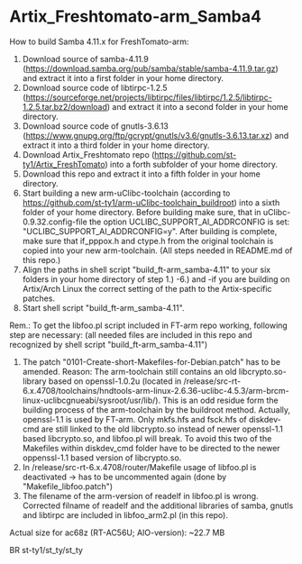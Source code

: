 # Artix_Freshtomato-arm_Samba4

How to build Samba 4.11.x for FreshTomato-arm:
1. Download source of samba-4.11.9 (https://download.samba.org/pub/samba/stable/samba-4.11.9.tar.gz) and extract it into a first folder in your home directory.
2. Download source code of libtirpc-1.2.5 (https://sourceforge.net/projects/libtirpc/files/libtirpc/1.2.5/libtirpc-1.2.5.tar.bz2/download) and extract it into a second folder in your home directory.
3. Download source code of gnutls-3.6.13 (https://www.gnupg.org/ftp/gcrypt/gnutls/v3.6/gnutls-3.6.13.tar.xz) and extract it into a third folder in your home directory.
4. Download Artix_Freshtomato repo (https://github.com/st-ty1/Artix_FreshTomato) into a forth subfolder of your home directory.
5. Download this repo and extract it into a fifth folder in your home directory.
6. Start building a new arm-uClibc-toolchain (according to https://github.com/st-ty1/arm-uClibc-toolchain_buildroot) into a sixth folder of your home directory. Before building make sure, that in uClibc-0.9.32.config-file the option UCLIBC_SUPPORT_AI_ADDRCONFIG is set: "UCLIBC_SUPPORT_AI_ADDRCONFIG=y". After building is complete, make sure that if_pppox.h and ctype.h from the original toolchain is copied into your new arm-toolchain. (All steps needed in README.md of this repo.)
7. Align the paths in shell script "build_ft-arm_samba-4.11" to your six folders in your home directory of step 1.) -6.) and -if you are building on Artix/Arch Linux the correct setting of the path to the Artix-specific patches. 
8. Start shell script "build_ft-arm_samba-4.11".
 
Rem.: To get the libfoo.pl script included in FT-arm repo working, following step are necessary: (all needed files are included in this repo and recognized by shell script "build_ft-arm_samba-4.11")
1. The patch "0101-Create-short-Makefiles-for-Debian.patch" has to be amended. Reason: The arm-toolchain still contains an old libcrypto.so-library based on openssl-1.0.2u (located in /release/src-rt-6.x.4708/toolchains/hndtools-arm-linux-2.6.36-uclibc-4.5.3/arm-brcm-linux-uclibcgnueabi/sysroot/usr/lib/). This is an odd residue form the building process of the arm-toolchain by the buildroot method. Actually, openssl-1.1 is used by FT-arm. Only mkfs.hfs and fsck.hfs of diskdev-cmd are still linked to the old libcrypto.so instead of newer openssl-1.1 based libcrypto.so, and libfoo.pl will break. To avoid this two of the Makefiles within diskdev_cmd folder have to be directed to the newer oppenssl-1.1 based version of libcrypto.so.
2. In /release/src-rt-6.x.4708/router/Makefile usage of libfoo.pl is deactivated -> has to be uncommented again (done by "Makefile_libfoo.patch") 
3. The filename of the arm-version of readelf in libfoo.pl is wrong. Corrected filname of readelf and the additional libraries of samba, gnutls and libtirpc are included in libfoo_arm2.pl (in this repo). 

Actual size for ac68z (RT-AC56U; AIO-version): ~22.7 MB

BR st-ty1/st_ty/st_ty

